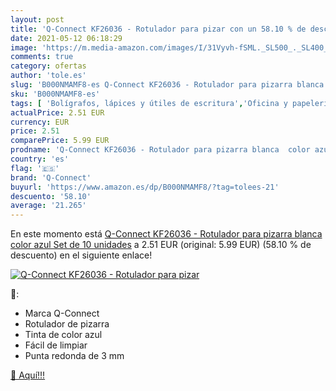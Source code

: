 ```yaml
---
layout: post
title: 'Q-Connect KF26036 - Rotulador para pizar con un 58.10 % de descuento'
date: 2021-05-12 06:18:29
image: 'https://m.media-amazon.com/images/I/31Vyvh-fSML._SL500_._SL400_.jpg'
comments: true
category: ofertas
author: 'tole.es'
slug: 'B000NMAMF8-es Q-Connect KF26036 - Rotulador para pizarra blanca color...'
sku: 'B000NMAMF8-es'
tags: [ 'Bolígrafos, lápices y útiles de escritura','Oficina y papelería','Rotuladores para pizarra','Rotuladores y subrayadores','q-connect','rotulador', ]
actualPrice: 2.51 EUR
currency: EUR
price: 2.51
comparePrice: 5.99 EUR
prodname: 'Q-Connect KF26036 - Rotulador para pizarra blanca  color azul  Set de 10 unidades'
country: 'es'
flag: '🇪🇸'
brand: 'Q-Connect'
buyurl: 'https://www.amazon.es/dp/B000NMAMF8/?tag=tolees-21'
descuento: '58.10'
average: '21.265'
---
```


En este momento está [Q-Connect KF26036 - Rotulador para pizarra blanca  color azul  Set de 10 unidades](https://www.amazon.es/dp/B000NMAMF8/?tag=tolees-21) a 2.51 EUR (original: 5.99 EUR) (58.10 %  de descuento) en el siguiente enlace!

[![Q-Connect KF26036 - Rotulador para pizar](https://m.media-amazon.com/images/I/31Vyvh-fSML._SL500_._SL400_.jpg)](https://www.amazon.es/dp/B000NMAMF8/?tag=tolees-21)

🔎:

- Marca Q-Connect
- Rotulador de pizarra
- Tinta de color azul
- Fácil de limpiar
- Punta redonda de 3 mm

[🛒 Aquí!!!](https://www.amazon.es/dp/B000NMAMF8/?tag=tolees-21)
